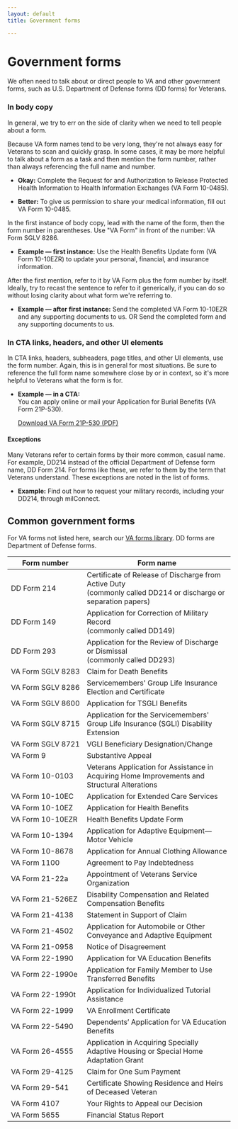 ```yaml
---
layout: default
title: Government forms

---
```


# Government forms

We often need to talk about or direct people to VA and other government forms, such as U.S. Department of Defense forms (DD forms) for Veterans.

###  In body copy

In general, we try to err on the side of clarity when we need to tell people about a form.

Because VA form names tend to be very long, they're not always easy for Veterans to scan and quickly grasp. In some cases, it may be more helpful to talk about a form as a task and then mention the form number, rather than always referencing the full name and number.

- __Okay:__ Complete the Request for and Authorization to Release Protected Health Information to Health Information Exchanges (VA Form 10-0485).

- __Better:__ To give us permission to share your medical information, fill out VA Form 10-0485.



In the first instance of body copy, lead with the name of the form, then the form number in parentheses. Use "VA Form" in front of the number: VA Form SGLV 8286.

- **Example — first instance:**
  Use the Health Benefits Update form (VA Form 10-10EZR) to update your personal, financial, and insurance information.

After the first mention, refer to it by VA Form plus the form number by itself. Ideally, try to recast the sentence  to refer to it generically, if you can do so without losing clarity about what form we're referring to.

- **Example — after first instance:**
  Send the completed VA Form 10-10EZR and any supporting documents to us.
  OR
  Send the completed form and any supporting documents to us.



### In CTA links, headers, and other UI elements

In CTA links, headers, subheaders, page titles, and other UI elements, use the form number. Again, this is in general for most situations. Be sure to reference the full form name somewhere close by or in context, so it's more helpful to Veterans what the form is for.

- **Example — in a CTA:**  
  You can apply online or mail your Application for Burial Benefits (VA Form 21P-530).

  [Download VA Form 21P-530 (PDF)](https://www.vba.va.gov/pubs/forms/VBA-21P-530-ARE.pdf)



#### Exceptions

Many Veterans refer to certain forms by their more common, casual name. For example, DD214 instead of the official Department of Defense form name, DD Form 214. For forms like these, we refer to them by the term that Veterans understand. These exceptions are noted in the list of forms.

- **Example:**
  Find out how to request your military records, including your DD214, through milConnect.



## Common government forms

For VA forms not listed here, search our [VA forms library](https://www.va.gov/vaforms/).  DD forms are Department of Defense forms.

| Form number                      | Form name                                                    |
| -------------------------------- | ------------------------------------------------------------ |
| DD Form 214                      | Certificate of Release of Discharge from Active Duty <br />(commonly called DD214 or discharge or separation papers) |
| DD Form 149                      | Application for Correction of Military Record <br />(commonly called DD149) |
| DD Form 293                      | Application for the Review of Discharge or Dismissal <br />(commonly called DD293) |
| VA&nbsp;Form&nbsp;SGLV&nbsp;8283 | Claim for Death Benefits                                     |
| VA&nbsp;Form&nbsp;SGLV&nbsp;8286 | Servicemembers' Group Life Insurance Election and Certificate |
| VA&nbsp;Form&nbsp;SGLV&nbsp;8600 | Application for TSGLI Benefits                               |
| VA&nbsp;Form&nbsp;SGLV&nbsp;8715 | Application for the Servicemembers' Group Life Insurance (SGLI) Disability Extension |
| VA&nbsp;Form&nbsp;SGLV&nbsp;8721 | VGLI Beneficiary Designation/Change                          |
| VA Form 9                        | Substantive Appeal                                           |
| VA Form 10-0103                  | Veterans Application for Assistance in Acquiring Home Improvements and Structural Alterations |
| VA Form 10-10EC                  | Application for Extended Care Services                       |
| VA Form 10-10EZ                  | Application for Health Benefits                              |
| VA&nbsp;Form&nbsp;10-10EZR       | Health Benefits Update Form                                  |
| VA&nbsp;Form&nbsp;10-1394        | Application for Adaptive Equipment—Motor Vehicle             |
| VA Form 10-8678                  | Application for Annual Clothing Allowance                    |
| VA Form 1100                     | Agreement to Pay Indebtedness                                |
| VA Form 21-22a                   | Appointment of Veterans Service Organization                 |
| VA Form 21-526EZ                 | Disability Compensation and Related Compensation Benefits    |
| VA Form 21-4138                  | Statement in Support of Claim                                |
| VA Form 21-4502                  | Application for Automobile or Other Conveyance and Adaptive Equipment |
| VA Form 21-0958                  | Notice of Disagreement                                       |
| VA Form 22-1990                  | Application for VA Education Benefits                        |
| VA&nbsp;Form&nbsp;22-1990e       | Application for Family Member to Use Transferred Benefits    |
| VA Form 22-1990t                 | Application for Individualized Tutorial Assistance           |
| VA Form 22-1999                  | VA Enrollment Certificate                                    |
| VA Form 22-5490                  | Dependents’ Application for VA Education Benefits            |
| VA Form 26-4555                  | Application in Acquiring Specially Adaptive Housing or Special Home Adaptation Grant |
| VA Form 29-4125                  | Claim for One Sum Payment                                    |
| VA Form 29-541                   | Certificate Showing Residence and Heirs of Deceased Veteran  |
| VA Form 4107                     | Your Rights to Appeal our Decision                           |
| VA Form 5655                     | Financial Status Report                                      |

